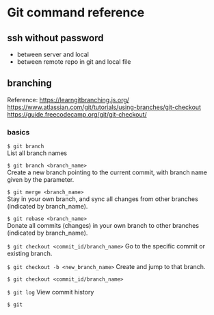 # Git command reference
## ssh without password
- between server and local
- between remote repo in git and local file

## branching
Reference: https://learngitbranching.js.org/  
https://www.atlassian.com/git/tutorials/using-branches/git-checkout  
https://guide.freecodecamp.org/git/git-checkout/  

### basics
`$ git branch`  
List all branch names  

`$ git branch <branch_name>`  
Create a new branch pointing to the current commit, with branch name given by the parameter.  

`$ git merge <branch_name>`  
Stay in your own branch, and sync all changes from other branches (indicated by branch_name).  

`$ git rebase <branch_name>`  
Donate all commits (changes) in your own branch to other branches (indicated by branch_name).  

`$ git checkout <commit_id/branch_name>`
Go to the specific commit or existing branch.

`$ git checkout -b <new_branch_name>`
Create and jump to that branch.

`$ git checkout <commit_id/branch_name>`

`$ git log`
View commit history

`$ git `

